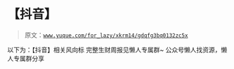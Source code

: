 # 【抖音】

> 原文：[`www.yuque.com/for_lazy/xkrm14/gdqfg3bq0132zc5x`](https://www.yuque.com/for_lazy/xkrm14/gdqfg3bq0132zc5x)

<ne-p id="u84b9d440" data-lake-id="u84b9d440">以下为：【抖音】相关风向标</ne-p> <ne-p id="u88959352" data-lake-id="u88959352">完整生财周报见懒人专属群~</ne-p> <ne-p id="u55d5ca54" data-lake-id="u55d5ca54">公众号懒人找资源，懒人专属群分享</ne-p>